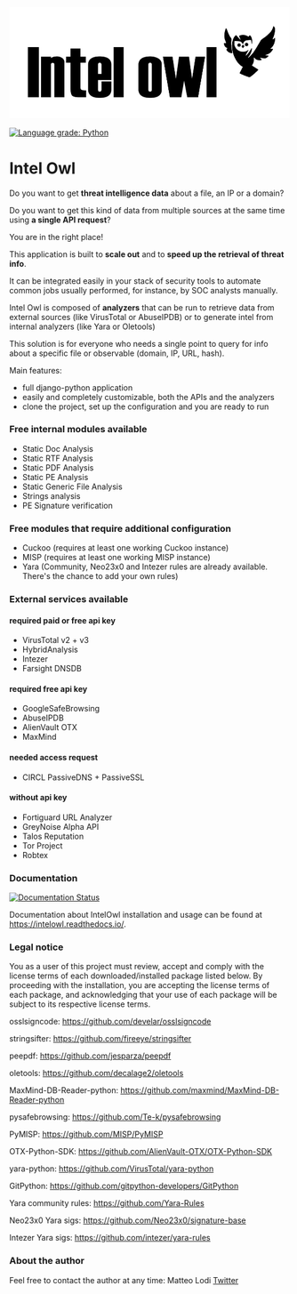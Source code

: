 ![Intel Owl](static_intel/intel_owl.jpeg)


[![Language grade: Python](https://img.shields.io/lgtm/grade/python/g/certego/IntelOwl.svg?logo=lgtm&logoWidth=18)](https://lgtm.com/projects/g/certego/IntelOwl/context:python)
# Intel Owl

Do you want to get **threat intelligence data** about a file, an IP or a domain?

Do you want to get this kind of data from multiple sources at the same time using **a single API request**?

You are in the right place!

This application is built to **scale out** and to **speed up the retrieval of threat info**.

It can be integrated easily in your stack of security tools to automate common jobs usually performed, for instance, by SOC analysts manually.

Intel Owl is composed of **analyzers** that can be run to retrieve data from external sources (like VirusTotal or AbuseIPDB) or to generate intel from internal analyzers (like Yara or Oletools)

This solution is for everyone who needs a single point to query for info about a specific file or observable (domain, IP, URL, hash).

Main features:
- full django-python application
- easily and completely customizable, both the APIs and the analyzers
- clone the project, set up the configuration and you are ready to run

### Free internal modules available
* Static Doc Analysis
* Static RTF Analysis
* Static PDF Analysis
* Static PE Analysis
* Static Generic File Analysis
* Strings analysis
* PE Signature verification

### Free modules that require additional configuration
* Cuckoo (requires at least one working Cuckoo instance)
* MISP (requires at least one working MISP instance)
* Yara (Community, Neo23x0 and Intezer rules are already available. There's the chance to add your own rules)

### External services available
#### required paid or free api key
* VirusTotal v2 + v3
* HybridAnalysis
* Intezer
* Farsight DNSDB
#### required free api key
* GoogleSafeBrowsing
* AbuseIPDB
* AlienVault OTX
* MaxMind
#### needed access request
* CIRCL PassiveDNS + PassiveSSL
#### without api key
* Fortiguard URL Analyzer
* GreyNoise Alpha API
* Talos Reputation
* Tor Project
* Robtex

### Documentation
[![Documentation Status](https://readthedocs.org/projects/intelowl/badge/?version=latest)](https://intelowl.readthedocs.io/en/latest/?badge=latest)

Documentation about IntelOwl installation and usage can be found at https://intelowl.readthedocs.io/.


### Legal notice
You as a user of this project must review, accept and comply with the license
terms of each downloaded/installed package listed below. By proceeding with the
installation, you are accepting the license terms of each package, and
acknowledging that your use of each package will be subject to its respective
license terms.

osslsigncode: https://github.com/develar/osslsigncode

stringsifter: https://github.com/fireeye/stringsifter

peepdf: https://github.com/jesparza/peepdf

oletools: https://github.com/decalage2/oletools

MaxMind-DB-Reader-python: https://github.com/maxmind/MaxMind-DB-Reader-python

pysafebrowsing: https://github.com/Te-k/pysafebrowsing

PyMISP: https://github.com/MISP/PyMISP

OTX-Python-SDK: https://github.com/AlienVault-OTX/OTX-Python-SDK

yara-python: https://github.com/VirusTotal/yara-python

GitPython: https://github.com/gitpython-developers/GitPython

Yara community rules: https://github.com/Yara-Rules

Neo23x0 Yara sigs: https://github.com/Neo23x0/signature-base

Intezer Yara sigs: https://github.com/intezer/yara-rules

### About the author 
Feel free to contact the author at any time:
Matteo Lodi [Twitter](https://twitter.com/matte_lodi)

